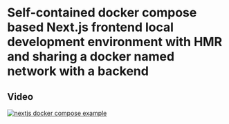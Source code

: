 # Self-contained docker compose based Next.js frontend local development environment with HMR and sharing a docker named network with a backend

## Video

[![nextjs docker compose example](http://img.youtube.com/vi/ZcCZlboKx6Y/0.jpg)](https://youtu.be/ZcCZlboKx6Y) 

